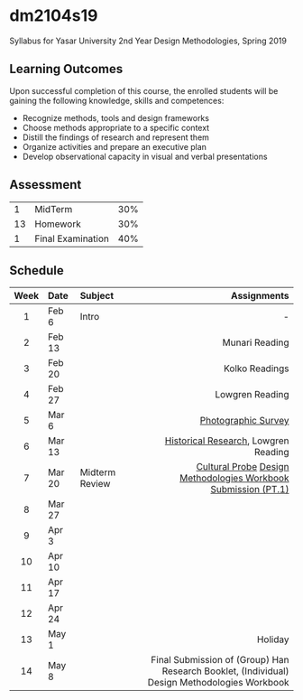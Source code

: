 # dm2104s19
Syllabus for Yasar University 2nd Year Design Methodologies, Spring 2019
## Learning Outcomes
Upon successful completion of this course, the enrolled students will be gaining the following knowledge, skills and competences:
- Recognize methods, tools and design frameworks
- Choose methods appropriate to a specific context
- Distill the findings of research and represent them
- Organize activities and prepare an executive plan
- Develop observational capacity in visual and verbal presentations

## Assessment

| | | |
|-|-|-|
|1| MidTerm  | 30% |
|13| Homework | 30% |
|1| Final Examination | 40% |


## Schedule

| Week | Date | Subject | Assignments |
|:---:|:-------------|:-------------| -----:|
| 1 | Feb 6 | Intro | - |
| 2 | Feb 13 |  | Munari Reading |
| 3 | Feb 20 |  | Kolko Readings |
| 4 | Feb 27 |  | Lowgren Reading |
| 5 | Mar 6 |  | [Photographic Survey](https://github.com/ixd-izmir/dm2104s19/blob/master/assignments/photographicSurvey.md) |
| 6 | Mar 13 |  | [Historical Research](https://github.com/ixd-izmir/dm2104s19/blob/master/assignments/historicalResearch.md), Lowgren Reading |
| 7 | Mar 20 | Midterm Review | [Cultural Probe](https://github.com/ixd-izmir/dm2104s19/blob/master/assignments/culturalProbes.md) [Design Methodologies Workbook Submission (PT.1)](https://github.com/ixd-izmir/dm2104s19/blob/master/assignments/midterm.md) |
| 8 | Mar 27 |  | |
| 9 | Apr 3  |  | |
| 10 | Apr 10  |  | |
| 11 | Apr 17  |  | |
| 12 | Apr 24  |  | |
| 13 | May 1  |  | Holiday |
| 14 | May 8  |  | Final Submission of (Group) Han Research Booklet, (Individual) Design Methodologies Workbook|
